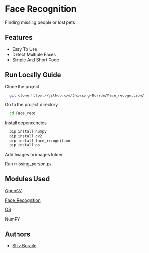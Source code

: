 
# Face Recognition

Finding missing people or lost pets


## Features

- Easy To Use 
- Detect Multiple Faces
- Simple And Short Code
 


## Run Locally Guide

Clone the project

```bash
  git clone https://github.com/Shivsing-Borade/Face_recognition/
```

Go to the project directory

```bash
  cd Face_reco
```

Install dependencies

```bash
  pip install numpy
  pip install cv2
  pip install face_recognition
  pip install os
```
Add Images to images folder

Run missing_person.py 
 


## Modules Used

[OpenCV](https://docs.opencv.org/4.x/index.html)

[Face_Recognition](https://face-recognition.readthedocs.io/en/latest/readme.html)

[OS](https://docs.python.org/3/library/os.html)

[NumPY](https://numpy.org/doc/)


## Authors

- [Shiv Borade](https://www.linkedin.com/in/shiv-borade-00697420a/)

